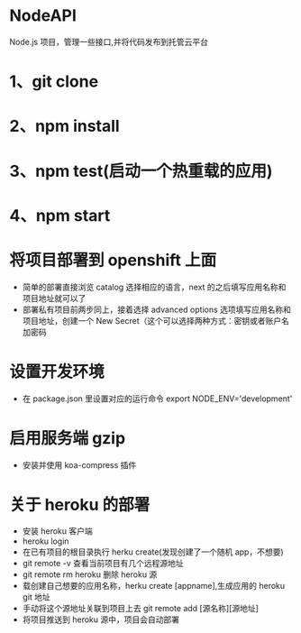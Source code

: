 # NodeAPI

Node.js 项目，管理一些接口,并将代码发布到托管云平台

# 1、git clone

# 2、npm install

# 3、npm test(启动一个热重载的应用)

# 4、npm start

# 将项目部署到 openshift 上面

- 简单的部署直接浏览 catalog 选择相应的语言，next 的之后填写应用名称和项目地址就可以了
- 部署私有项目前两步同上，接着选择 advanced options 选项填写应用名称和项目地址，创建一个 New Secret（这个可以选择两种方式：密钥或者账户名加密码

# 设置开发环境

- 在 package.json 里设置对应的运行命令 export NODE_ENV='development'

# 启用服务端 gzip

- 安装并使用 koa-compress 插件

# 关于 heroku 的部署

- 安装 heroku 客户端
- heroku login
- 在已有项目的根目录执行 herku create(发现创建了一个随机 app，不想要)
- git remote -v 查看当前项目有几个远程源地址
- git remote rm heroku 删除 heroku 源
- 载创建自己想要的应用名称，herku create [appname],生成应用的 heroku git 地址
- 手动将这个源地址关联到项目上去 git remote add [源名称][源地址]
- 将项目推送到 heroku 源中，项目会自动部署
